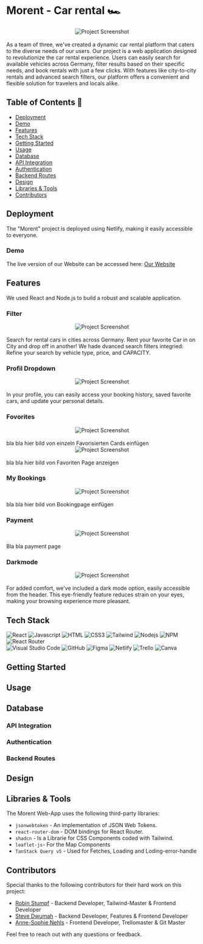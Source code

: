 # Morent - Car rental 🏎️

<div style="display: flex; justify-content: center;">
  <img src="./public/img/read-me/home.png" alt="Project Screenshot">
</div>
<br/>
As a team of three, we've created a dynamic car rental platform that caters to the diverse needs of our users. 
Our project is a web application designed to revolutionize the car rental experience. Users can easily search for available vehicles across Germany, filter results based on their specific needs, and book rentals with just a few clicks. With features like city-to-city rentals and advanced search filters, our platform offers a convenient and flexible solution for travelers and locals alike.

## Table of Contents 📑

- [Deployment](#deployment)
- [Demo](#demo)
- [Features](#features)
- [Tech Stack](#tech-stack)
- [Getting Started](#getting-started)
- [Usage](#usage)
- [Database](#database)
- [API Integration](#api-integration)
- [Authentication](#authentication)
- [Backend Routes](#backend-routes)
- [Design](#design)
- [Libraries & Tools](#libraries--tools)
- [Contributors](#contributors)

## Deployment

The "Morent" project is deployed using Netlify, making it easily accessible to everyone.

### Demo
The live version of our Website  can be accessed here: 
[Our Website](https://project-morent-car-rental.netlify.app/)

## Features
We used React and Node.js to build a robust and scalable application.

### Filter
<div style="display: flex; justify-content: center;">
  <img src="./public/img/read-me/Filterfunktion.png" alt="Project Screenshot">
</div>
<br/>
 Search for rental cars in cities across Germany.
 Rent your favorite Car in on City and drop off in another!
We hade dvanced search filters integried: Refine your search by vehicle type, price, and CAPACITY.

### Profil Dropdown
<div style="display: flex; justify-content: center;">
  <img src="./public/img/read-me/profil-dropdown.png" alt="Project Screenshot">
</div>
<br/>
In your profile, you can easily access your booking history, saved favorite cars, and update your personal details.
 
 ### Fovorites
 <div style="display: flex; justify-content: center;">
  <img src="./public/img/read-me/Like-card.png" alt="Project Screenshot">
</div>
<br/>
 bla bla
 hier bild von einzeln Favorisierten Cards einfügen

<div style="display: flex; justify-content: center;">
  <img src="./public/img/read-me/" alt="Project Screenshot">
</div>
<br/>
 bla bla
 hier bild von Favoriten Page anzeigen

 ### My Bookings
 <div style="display: flex; justify-content: center;">
  <img src="./public/img/read-me/" alt="Project Screenshot">
</div>
<br/>
 bla bla
 hier bild von Bookingpage einfügen

### Payment
<div style="display: flex; justify-content: center;">
  <img src="./public/img/read-me/" alt="Project Screenshot">
</div>
<br/>
Bla bla payment page

### Darkmode
<div style="display: flex; justify-content: center;">
  <img src="./public/img/read-me/Darkmode.png" alt="Project Screenshot">
</div>
<br/>
For added comfort, we've included a dark mode option, easily accessible from the header. This eye-friendly feature reduces strain on your eyes, making your browsing experience more pleasant.

## Tech Stack

![React](https://img.shields.io/badge/-React-09131B?style=for-the-badge&logo=react&logoColor=white)
![Javascript](https://img.shields.io/badge/Javascript-09131B?style=for-the-badge&logo=javascript)
![HTML](https://img.shields.io/badge/HTML5-09131B?style=for-the-badge&logo=html5)
![CSS3](https://img.shields.io/badge/CSS3-09131B?style=for-the-badge&logo=css3&logoColor=white)
![Tailwind](https://img.shields.io/badge/Tailwind_CSS-09131B?style=for-the-badge&logo=tailwindcss&)
![Nodejs](https://img.shields.io/badge/Nodejs-09131B?style=for-the-badge&logo=node.js&logoColor=white)
![NPM](https://img.shields.io/badge/NPM-%23CB3837.svg?style=for-the-badge&logo=npm&logoColor=white) 
![React Router](https://img.shields.io/badge/React_Router-CA4245?style=for-the-badge&logo=react-router&logoColor=white)
 <br/>
![Visual Studio Code](https://img.shields.io/badge/Visual%20Studio%20Code-0078d7.svg?style=for-the-badge&logo=visual-studio-code&logoColor=white) 
![GitHub](https://img.shields.io/badge/github-%23121011.svg?style=for-the-badge&logo=github&logoColor=white)
![Figma](https://img.shields.io/badge/Figma-09131B?style=for-the-badge&logo=Figma)
![Netlify](https://img.shields.io/badge/netlify-%23000000.svg?style=for-the-badge&logo=netlify&logoColor=#00C7B7)
![Trello](https://img.shields.io/badge/Trello-%23026AA7.svg?style=for-the-badge&logo=Trello&logoColor=white)
![Canva](https://img.shields.io/badge/Canva-%2300C4CC.svg?style=for-the-badge&logo=Canva&logoColor=white)
<!-- ![Supabase](https://img.shields.io/badge/Supabase?style=flat&logo=%3Csvg%20role%3D%22img%22%20viewBox%3D%220%200%2024%2024%22%20xmlns%3D%22http%3A%2F%2Fwww.w3.org%2F2000%2Fsvg%22%3E%3Ctitle%3ESupabase%3C%2Ftitle%3E%3Cpath%20d%3D%22M11.9%201.036c-.015-.986-1.26-1.41-1.874-.637L.764%2012.05C-.33%2013.427.65%2015.455%202.409%2015.455h9.579l.113%207.51c.014.985%201.259%201.408%201.873.636l9.262-11.653c1.093-1.375.113-3.403-1.645-3.403h-9.642z%22%2F%3E%3C%2Fsvg%3E&logoColor=3ecf8eff) -->

## Getting Started

## Usage

## Database

### API Integration

### Authentication

### Backend Routes

## Design


## Libraries & Tools

The Morent Web-App uses the following third-party libraries:
- `jsonwebtoken` - An implementation of JSON Web Tokens.
- `react-router-dom` - DOM bindings for React Router.
- `shadcn` - Is a Librarie for CSS Components coded with Tailwind.
- `leaflet-js`- For the Map Components
- `TanStack Query v5` - Used for Fetches, Loading and Loding-error-handle


## Contributors

Special thanks to the following contributors for their hard work on this project:

- [Robin Stumpf](https://github.com/robin160401) - Backend Developer, Tailwind-Master & Frontend Developer
- [Steve Dwumah](https://github.com/SteveDwumah) - Backend Developer, Features & Frontend Developer
- [Anne-Sophie Nehls](https://github.com/Anne-SophieNehls) - Frontend Developer, Trellomaster & Git Master

Feel free to reach out with any questions or feedback.
